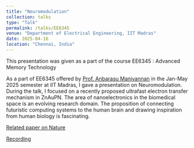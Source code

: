 ```yaml
---
title: "Neuromodulation"
collection: talks
type: "Talk"
permalink: /talks/EE6345
venue: "Department of Electrical Engineering, IIT Madras"
date: 2025-04-16
location: "Chennai, India"
---
```


This presentation was given as a part of the course EE6345 : Advanced Memory Technology

As a part of EE6345 offered by [Prof. Anbarasu Manivannan](https://anbuchalcogen.wixsite.com/anbarasu/group-leader) in the Jan-May 2025 semester at IIT Madras, I gave a presentation on Neuromodulation. During the talk, I focused on a recently proposed ultrafast electron transfer mechanism in ZnAuPN. The area of nanoelectronics in the biomedical space is an evolving research domain. The proposition of connecting futuristic computing systems to the human brain and drawing inspiration from human biology is fascinating. 

[Related paper on Nature](https://www.nature.com/articles/s41467-024-54325-8)

[Recording](https://youtu.be/PzdN0-c0EpA?si=AismMIIRaFKuB0oN)

